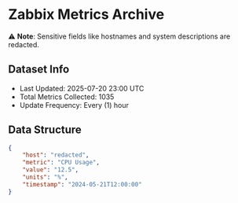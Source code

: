 # Zabbix Metrics Archive

⚠️ **Note**: Sensitive fields like hostnames and system descriptions are redacted.

## Dataset Info
- Last Updated: 2025-07-20 23:00 UTC
- Total Metrics Collected: 1035
- Update Frequency: Every (1) hour

## Data Structure
```json
{
    "host": "redacted",
    "metric": "CPU Usage",
    "value": "12.5",
    "units": "%",
    "timestamp": "2024-05-21T12:00:00"
}
```
